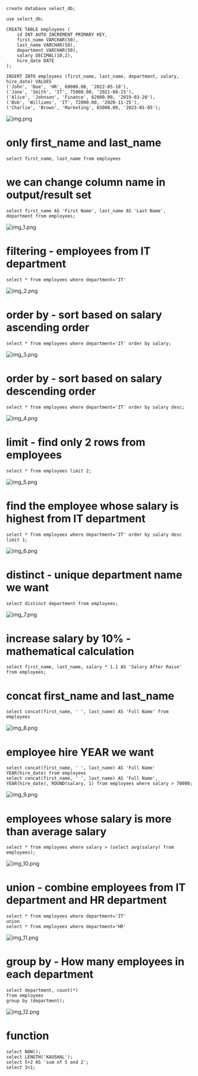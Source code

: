 

    create database select_db;
    
    use select_db;

    CREATE TABLE employees (
        id INT AUTO_INCREMENT PRIMARY KEY,
        first_name VARCHAR(50),
        last_name VARCHAR(50),
        department VARCHAR(50),
        salary DECIMAL(10,2),
        hire_date DATE
    );

    INSERT INTO employees (first_name, last_name, department, salary, hire_date) VALUES
    ('John', 'Doe', 'HR', 60000.00, '2022-05-10'),
    ('Jane', 'Smith', 'IT', 75000.00, '2021-08-15'),
    ('Alice', 'Johnson', 'Finance', 82000.00, '2019-03-20'),
    ('Bob', 'Williams', 'IT', 72000.00, '2020-11-25'),
    ('Charlie', 'Brown', 'Marketing', 65000.00, '2023-01-05');

   ![img.png](img.png)


# only first_name and last_name

    select first_name, last_name from employees

# we can change column name in output/result set

    select first_name AS 'First Name', last_name AS 'Last Name', department from employees;
  ![img_1.png](img_1.png)
    
# filtering - employees from IT department
    select * from employees where department='IT'
  ![img_2.png](img_2.png)

# order by - sort based on salary ascending order
    select * from employees where department='IT' order by salary; 
  ![img_3.png](img_3.png)

# order by - sort based on salary descending order
    select * from employees where department='IT' order by salary desc;
  ![img_4.png](img_4.png)

# limit - find only 2 rows from employees
    select * from employees limit 2;
  ![img_5.png](img_5.png)

# find the employee whose salary is highest from IT department
    select * from employees where department='IT' order by salary desc limit 1;
  ![img_6.png](img_6.png) 

# distinct - unique department name we want
    select distinct department from employees;
  ![img_7.png](img_7.png)

# increase salary by 10% - mathematical calculation
    select first_name, last_name, salary * 1.1 AS 'Salary After Raise' from employees;    

# concat first_name and last_name
    select concat(first_name, ' ', last_name) AS 'Full Name' from employees 
  ![img_8.png](img_8.png)

# employee hire YEAR we want
    select concat(first_name, ' ', last_name) AS 'Full Name' YEAR(hire_date) from employees 
    select concat(first_name, ' ', last_name) AS 'Full Name', YEAR(hire_date), ROUND(salary, 1) from employees where salary > 70000; 
  ![img_9.png](img_9.png)

# employees whose salary is more than average salary
    select * from employees where salary > (select avg(salary) from employees);
  ![img_10.png](img_10.png)

# union - combine employees from IT department and HR department
    select * from employees where department='IT'
    union
    select * from employees where department='HR'
  ![img_11.png](img_11.png)

# group by - How many employees in each department
    select department, count(*)
    from employees
    group by (department);
  ![img_12.png](img_12.png)

# function
    select NOW();
    select LENGTH('KAUSHAL');
    select 5+2 AS 'sum of 5 and 2';
    select 3<1;